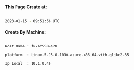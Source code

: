 
   
#### This Page Create at:

```bash

2023-01-15 - 09:51:56 UTC

```

#### Create By Machine:

```bash

Host Name : fv-az550-428

platform  : Linux-5.15.0-1030-azure-x86_64-with-glibc2.35

Ip Local  : 10.1.0.46

```

